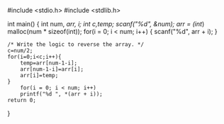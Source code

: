 #include <stdio.h>
#include <stdlib.h>

int main()
{
    int num, *arr, i;
    int c,temp;
    scanf("%d", &num);
    arr = (int*) malloc(num * sizeof(int));
    for(i = 0; i < num; i++) {
        scanf("%d", arr + i);
    }


    /* Write the logic to reverse the array. */
    c=num/2;
    for(i=0;i<c;i++){
        temp=arr[num-1-i];
        arr[num-1-i]=arr[i];
        arr[i]=temp;
    }
        for(i = 0; i < num; i++)
        printf("%d ", *(arr + i));
    return 0;
}
